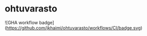 # ohtuvarasto

![GHA workflow badge] (https://github.com/jkhaimi/ohtuvarasto/workflows/CI/badge.svg)
